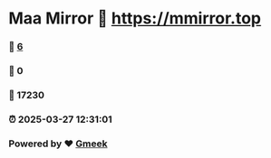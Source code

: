 # Maa Mirror :link: https://mmirror.top 
### :page_facing_up: [6](https://mmirror.top/tag.html) 
### :speech_balloon: 0 
### :hibiscus: 17230 
### :alarm_clock: 2025-03-27 12:31:01 
### Powered by :heart: [Gmeek](https://github.com/Meekdai/Gmeek)
